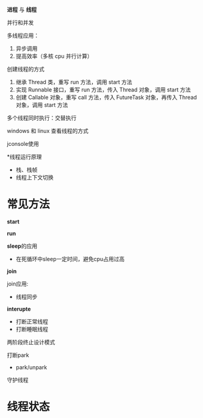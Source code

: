 
**进程** 与 **线程** 

并行和并发

多线程应用：
1. 异步调用
2. 提高效率（多核 cpu 并行计算）

创建线程的方式
1. 继承 Thread 类，重写 run 方法，调用 start 方法
2. 实现 Runnable 接口，重写 run 方法，传入 Thread 对象，调用 start 方法
3. 创建 Callable 对象，重写 call 方法，传入 FutureTask 对象，再传入 Thread 对象，调用 start 方法

多个线程同时执行：交替执行

windows 和 linux 查看线程的方式

jconsole使用

*线程运行原理
- 栈、栈帧
- 线程上下文切换


# 常见方法

**start**

**run**


**sleep**的应用
- 在死循环中sleep一定时间，避免cpu占用过高

**join**

join应用:
- 线程同步

**interupte**
- 打断正常线程
- 打断睡眠线程

两阶段终止设计模式

打断park
- park/unpark

守护线程

# 线程状态


